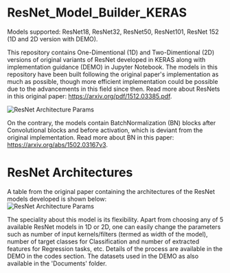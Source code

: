 # ResNet_Model_Builder_KERAS
Models supported: ResNet18, ResNet32, ResNet50, ResNet101, ResNet 152 (1D and 2D version with DEMO).  

This repository contains One-Dimentional (1D) and Two-Dimentional (2D) versions of original variants of ResNet developed in KERAS along with implementation guidance (DEMO) in Jupyter Notebook. The models in this repository have been built following the original paper's implementation as much as possible, though more efficient implementation could be possible due to the advancements in this field since then. Read more about ResNets in this original paper: https://arxiv.org/pdf/1512.03385.pdf. 

![ResNet Architecture Params](https://github.com/Sakib1263/ResNet-Model-Builder-KERAS/blob/main/Documents/ResNet_Model.png "ResNet Architecture") 

On the contrary, the models contain BatchNormalization (BN) blocks after Convolutional blocks and before activation, which is deviant from the original implementation. Read more about BN in this paper: https://arxiv.org/abs/1502.03167v3.

# ResNet Architectures
A table from the original paper containing the architectures of the ResNet models developed is shown below:  
![ResNet Architecture Params](https://github.com/Sakib1263/1DResNet-KERAS/blob/main/Documents/ResNet.png "ResNet Parameters")  

The speciality about this model is its flexibility. Apart from choosing any of 5 available ResNet models in 1D or 2D, one can easily change the parameters such as number of input kernels/filters (termed as width of the model), number of target classes for Classification and number of extracted features for Regression tasks, etc. Details of the process are available in the DEMO in the codes section. The datasets used in the DEMO as also available in the 'Documents' folder.
